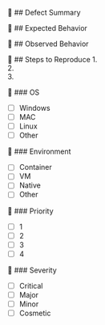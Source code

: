 :bug: ## Defect Summary


:bug: ## Expected Behavior


:bug: ## Observed Behavior


:bug: ## Steps to Reproduce
1.   
2.   
3.   

:bug: ### OS
- [ ] Windows
- [ ] MAC
- [ ] Linux
- [ ] Other

:bug: ### Environment
- [ ] Container
- [ ] VM
- [ ] Native
- [ ] Other

:bug: ### Priority
- [ ] 1
- [ ] 2
- [ ] 3
- [ ] 4

:bug: ### Severity
- [ ] Critical
- [ ] Major
- [ ] Minor
- [ ] Cosmetic
